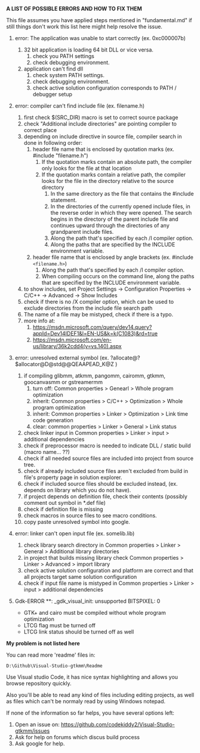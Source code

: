
**A LIST OF POSSIBLE ERRORS AND HOW TO FIX THEM**

This file assumes you have applied steps mentioned in "fundamental.md"
if still things don't work this list here might help resolve the issue.


1. error: The application was unable to start correctly (ex. 0xc000007b)
	1. 32 bit application is loading 64 bit DLL or vice versa.
		1. check you PATH settings
		2. check debugging environment.
	2. application can't find dll
		1. check system PATH settings.
		2. check debugging environment.
		3. check active solution configuration corresponds to PATH / debugger setup


2. error: compiler can't find include file (ex. filename.h)
	1. first check $(SRC_DIR) macro is set to correct source package
	2. check "Additional include directories" are pointing compiler to correct place
	3. depending on include directive in source file, compiler search in done in following order:
		1. header file name that is enclosed by quotation marks (ex. #include "filename.h")
			1. If the quotation marks contain an absolute path, the compiler only looks for the file at that location
			2. If the quotation marks contain a relative path, the compiler looks for the file in the directory relative to the source directory
				1. In the same directory as the file that contains the #include statement.
				2. In the directories of the currently opened include files, in the reverse order in which they were opened. The search begins in the directory of the parent include file and continues upward through the directories of any grandparent include files.
				3. Along the path that's specified by each /I compiler option.
				4. Along the paths that are specified by the INCLUDE environment variable.
		2. header file name that is enclosed by angle brackets (ex. #include `<filename.h>`)
			1. Along the path that's specified by each /I compiler option.
			2. When compiling occurs on the command line, along the paths that are specified by the INCLUDE environment variable.
	4. to show includes, set Project Settings -> Configuration Properties -> C/C++ -> Advanced -> Show Includes
	5. check if there is no /X compiler option, which can be used to exclude directories from the include file search path
	6. The name of a file may be mistyped, check if there is a typo.
	7. more info at:
		1. https://msdn.microsoft.com/query/dev14.query?appId=Dev14IDEF1&l=EN-US&k=k(C1083)&rd=true
		2. https://msdn.microsoft.com/en-us/library/36k2cdd4(v=vs.140).aspx

3. error: unresolved external symbol (ex. ?allocate@?$allocator@D@std@@QEAAPEAD_K@Z )
	1. if compiling glibmm, atkmm, pangomm, cairomm, gtkmm, goocanvasmm or gstreamermm
		1. turn off: Common properties > Genearl > Whole program optimization
		2. inherit: Common properties > C/C++ > Optimization > Whole program optimization
		3. inherit: Common properties > Linker > Optimization > Link time code generation
		4. clear: common properties > Linker > General > Link status
	2. check linker input in Common properties > Linker > input > additional dependencies
	3. check if preprocessor macro is needed to indicate DLL / static build (macro name... ??)
	4. check if all needed source files are included into project from source tree.
	5. check if already included source files aren't excluded from build in file's property page in solution explorer.
	6. check if included source files should be excluded instead, (ex. depends on library which you do not have).
	7. if project depends on definition file, check their contents (possibly comment out symbol in *.def file)
	8. check if definition file is missing
	9. check macros in source files to see macro conditions.
	10. copy paste unresolved symbol into google.


4. error: linker can't open input file (ex. somelib.lib)
	1. check library search directory in Common properties > Linker > General > Additional library directories
	2. in project that builds missing library check Common properties > Linker > Advanced > import library
	3. check active solution configuration and platform are correct and that all projects target same solution configuration
	4. check if input file name is mistyped in Common properties > Linker > input > additional dependencies

5. Gdk-ERROR **: _gdk_visual_init: unsupported BITSPIXEL: 0
	* GTK+ and cairo must be compiled without whole program optimization
	* LTCG flag must be turned off
	* LTCG link status should be turned off as well


**My problem is not listed here**

You can read more 'readme' files in:

	D:\Github\Visual-Studio-gtkmm\Readme
	
Use Visual studio Code, it has nice syntax
highlighting and allows you browse repository quickly.

Also you'll be able to read any kind of files including editing projects,
as well as files which can't be normaly read by using Windows notepad.

If none of the information so far helps, you have several options left:

1. Open an issue on: https://github.com/codekiddy2/Visual-Studio-gtkmm/issues
2. Ask for help on forums which discus build process
3. Ask google for help.
